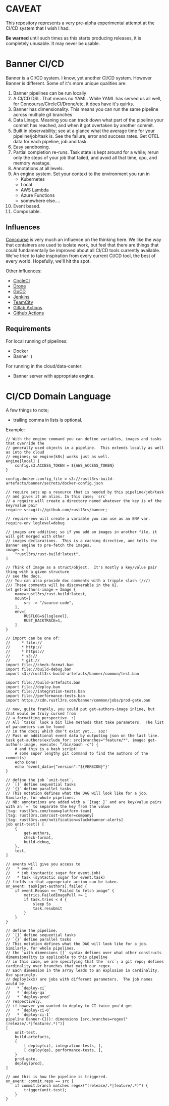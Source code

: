 # CAVEAT
This repository represents a very pre-alpha experimental attempt at the CI/CD system that I wish I had.

**Be warned** until such times as this starts producing releases, it is completely unusable.  It may never be usable.

# Banner CI/CD

Banner is a CI/CD system.  I know, yet another CI/CD system.  However Banner is different. Some of it's more unique qualities are:
1. Banner pipelines can be run locally
2. A CI/CD DSL.  That means no YAML. While YAML has served us all well, for Concourse/CircleCI/Drone/etc, it does have it's quirks.
3. Banner has dimensionality. This means you can run the same pipeline across multiple git branches
4. Data Linage. Meaning you can track down what part of the pipeline your commit has reached, and when it got overtaken by another commit.
5. Built in observability; see at a glance what the average time for your pipeline/job/task is. See the failure, error and success rates. Get OTEL data for each pipeline, job and task.
6. Easy sandboxing.
7. Partial completion re-runs.  Task state is kept around for a while; rerun only the steps of your job that failed, and avoid all that time, cpu, and memory wastage.
8. Annotations at all levels.
9. An engine system. Set your context to the environment you run in
    * Kubernetes
    * Local
    * AWS Lambda
    * Azure Functions
    * somewhere else....
10. Event based.
11. Composable.

## Influences

[Concourse](https://concourse-ci.org/) is very much an influence on the thinking here.  We like the way that containers are used to isolate work, but feel that there are things that could fundamentally be improved about all CI/CD tools currently available. We've tried to take inspiration from every current CI/CD tool, the best of every world. Hopefully, we'll hit the spot.

Other influences:
* [CircleCI](https://circleci.com/)
* [Drone](https://www.drone.io/)
* [GoCD](https://www.gocd.org/)
* [Jenkins](https://www.jenkins.io/)
* [TeamCity](https://www.jetbrains.com/teamcity/)
* [Gitlab Actions](https://gitlab.com)
* [Github Actions](https://github.com)


## Requirements

For local running of pipelines:
* Docker
* Banner :)

For running in the cloud/data-center:
* Banner server with appropriate engine.


# CI/CD Domain Language

A few things to note;
* trailing comma in lists is optional.

Example:
```file://banner.ban
// With the engine command you can define variables, images and tasks that override the 
// generally used objects in a pipeline.  This extends locally as well as into the cloud
// engines; so engine[k8s] works just as well.
engine[local] {
    config.s3.ACCESS_TOKEN = ${AWS_ACCESS_TOKEN}
}

config.docker.config_file = s3://rustl3rs-build-artefacts/banner/secrets/docker-config.json

// require sets up a resource that is needed by this pipeline/job/task
// and gives it an alias. In this case; `src`
// a require will create a directory named whatever the key is of the key/value pair
require src=git://github.com/rustl3rs/banner;

// require-env will create a variable you can use as an ENV var.
require-env loglevel=debug

// images are additive; so if you add an images in another file, it will get merged with other
// images declarations.  This is a caching directive, and tells the Banner engine to pre-fetch the images.
images = [
    "rustl3rs/rust-build:latest",
]

// Think of Image as a struct/object.  It's mostly a key/value pair thing with a given structure
// see the docs.
/// You can also provide doc comments with a tripple slash (///)
/// These comments will be discoverable in the UI.
let get-authors-image = Image {
    name=rustl3rs/rust-build:latest, 
    mount=[
        src -> "/source-code",
    ],
    env=[
        RUSTLOG=${loglevel},
        RUST_BACKTRACE=1,
    ]
}

// import can be one of:
//     * file://
//     * http://
//     * https://
//     * s3://
//     * git://
import file://check-format.ban
import file://build-debug.ban
import s3://rustl3rs-build-artefacts/banner/common/test.ban

import file://build-artefacts.ban
import file://deploy.ban
import file://integration-tests.ban
import file://performance-tests.ban
import https://cdn.rustl3rs.com/banner/common/jobs/prod-gate.ban

// now, quite frankly, you could put get-authors-image inline, but that would be truly cursed from 
// a formatting perspective. :)
// All `tasks` look a bit like methods that take parameters.  The list of parameters can be found
// in the docs; which don't exist yet... soz!
// Pass on additional event data by outputing json on the last line.
task get-authors(exclude_for: src{branches="feature/*", image: get-authors-image, execute: "/bin/bash -c") {
    # and this is a bash script!
    # some super lengthy git command to find the authors of the commit(s)
    echo Done!
    echo 'event_data={"version":"${VERSION}"}'
}

// define the job `unit-test`.
// `[]` define sequential tasks
// `{}` define parallel tasks
// This notation defines what the DAG will look like for a job. Similarly, for whole pipelines.
// NB: annotations are added with a `[tag: ]` and are key/value pairs with an `=` to separate the key from the value
[tag: rustl3rs.com/team=platform-team]
[tag: rustl3rs.com/cost-center=company]
[tag: rustl3rs.com/notification=slack#banner-alerts]
job unit-test() [
    { 
        get-authors,
        check-format,
        build-debug,
    },
    test,
]

// events will give you access to
//   * event
//   * job (syntactic sugar for event.job)
//   * task (syntactic sugar for event.task)
// fields so that appropriate action can be taken.
on_event: task[get-authors].failed {
    if event.Reason == "Failed to fetch image" {
        metrics.FailedImagePull += 1
        if task.tries < 4 {
            sleep 5s
            task.resubmit
        }
    }
}

// define the pipeline.
// `[]` define sequential tasks
// `{}` define parallel tasks
// This notation defines what the DAG will look like for a job. Similarly, for whole pipelines.
// the `with dimensions []` syntax defines over what other constructs dimensionality is applicable to this pipeline
// in this case, we are specifying that the `src`; a git repo; defines cardinality over branches that match our regex.
// Each dimension in the array leads to an explosion in cardinality. Use sparingly.
// deploy(xxx) are jobs with different parameters.  The job names would be 
//   * `deploy-ci`
//   * `deploy-qa`
//   * `deploy-prod`
// respectively.
// if however you wanted to deploy to CI twice you'd get
//   * `deploy-ci-0`
//   * `deploy-ci-1`
pipeline Banner-CI(): dimensions [src.branches=regex("(release/.*|feature/.*)")]
[
    unit-test,
    build-artefacts,
    {
        [ deploy(ci), integration-tests, ],
        [ deploy(qa), performance-tests, ],
    }
    prod-gate,
    deploy(prod),
]

// and this is how the pipeline is triggered.
on_event: commit.repo == src {
    if commit.branch matches regex("(release/.*|feature/.*)") {
        trigger(unit-test);
    }
}
```